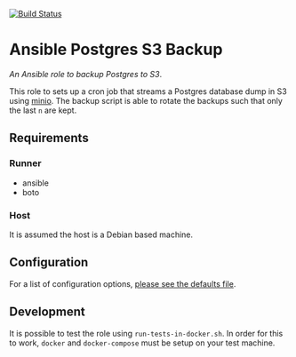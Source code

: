 [![Build Status](https://travis-ci.org/wtsi-hgi/ansible-postgres-s3-backup.svg)](https://travis-ci.org/wtsi-hgi/ansible-postgres-s3-backup)

# Ansible Postgres S3 Backup
_An Ansible role to backup Postgres to S3_.

This role to sets up a cron job that streams a Postgres database dump in S3 using 
[minio](https://github.com/minio/minio). The backup script is able to rotate the backups such that only the last `n` are
kept.


## Requirements
### Runner
- ansible
- boto

### Host
It is assumed the host is a Debian based machine.


## Configuration
For a list of configuration options, [please see the defaults file](defaults/main.yml).


## Development
It is possible to test the role using `run-tests-in-docker.sh`. In order for this to work, `docker` and `docker-compose`
must be setup on your test machine.
